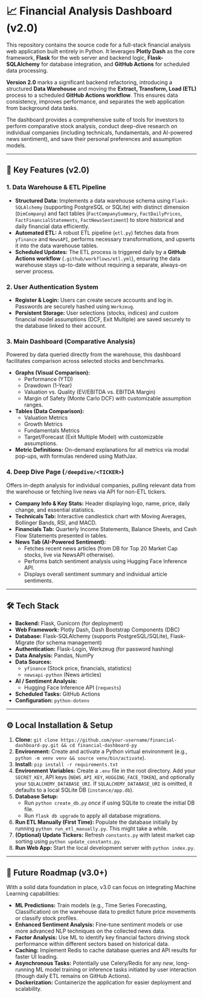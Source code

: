 # 📈 Financial Analysis Dashboard (v2.0)

This repository contains the source code for a full-stack financial analysis web application built entirely in Python. It leverages **Plotly Dash** as the core framework, **Flask** for the web server and backend logic, **Flask-SQLAlchemy** for database integration, and **GitHub Actions** for scheduled data processing.

**Version 2.0** marks a significant backend refactoring, introducing a structured **Data Warehouse** and moving the **Extract, Transform, Load (ETL)** process to a scheduled **GitHub Actions workflow**. This ensures data consistency, improves performance, and separates the web application from background data tasks.

The dashboard provides a comprehensive suite of tools for investors to perform comparative stock analysis, conduct deep-dive research on individual companies (including technicals, fundamentals, and AI-powered news sentiment), and save their personal preferences and assumption models.

---

## 🌟 Key Features (v2.0)

### 1. Data Warehouse & ETL Pipeline
* **Structured Data:** Implements a data warehouse schema using `Flask-SQLAlchemy` (supporting PostgreSQL or SQLite) with distinct dimension (`DimCompany`) and fact tables (`FactCompanySummary`, `FactDailyPrices`, `FactFinancialStatements`, `FactNewsSentiment`) to store historical and daily financial data efficiently.
* **Automated ETL:** A robust ETL pipeline (`etl.py`) fetches data from `yfinance` and `NewsAPI`, performs necessary transformations, and upserts it into the data warehouse tables.
* **Scheduled Updates:** The ETL process is triggered daily by a **GitHub Actions workflow** (`.github/workflows/etl.yml`), ensuring the data warehouse stays up-to-date without requiring a separate, always-on server process.

### 2. User Authentication System
* **Register & Login:** Users can create secure accounts and log in. Passwords are securely hashed using `Werkzeug`.
* **Persistent Storage:** User selections (stocks, indices) and custom financial model assumptions (DCF, Exit Multiple) are saved securely to the database linked to their account.

### 3. Main Dashboard (Comparative Analysis)
Powered by data queried directly from the warehouse, this dashboard facilitates comparison across selected stocks and benchmarks.

* **Graphs (Visual Comparison):**
    * Performance (YTD)
    * Drawdown (1-Year)
    * Valuation vs. Quality (EV/EBITDA vs. EBITDA Margin)
    * Margin of Safety (Monte Carlo DCF) with customizable assumption ranges.
* **Tables (Data Comparison):**
    * Valuation Metrics
    * Growth Metrics
    * Fundamentals Metrics
    * Target/Forecast (Exit Multiple Model) with customizable assumptions.
* **Metric Definitions:** On-demand explanations for all metrics via modal pop-ups, with formulas rendered using MathJax.

### 4. Deep Dive Page (`/deepdive/<TICKER>`)
Offers in-depth analysis for individual companies, pulling relevant data from the warehouse or fetching live news via API for non-ETL tickers.

* **Company Info & Key Stats:** Header displaying logo, name, price, daily change, and essential statistics.
* **Technicals Tab:** Interactive candlestick chart with Moving Averages, Bollinger Bands, RSI, and MACD.
* **Financials Tab:** Quarterly Income Statements, Balance Sheets, and Cash Flow Statements presented in tables.
* **News Tab (AI-Powered Sentiment):**
    * Fetches recent news articles (from DB for Top 20 Market Cap stocks, live via NewsAPI otherwise).
    * Performs batch sentiment analysis using Hugging Face Inference API.
    * Displays overall sentiment summary and individual article sentiments.

---

## 🛠️ Tech Stack

* **Backend:** Flask, Gunicorn (for deployment)
* **Web Framework:** Plotly Dash, Dash Bootstrap Components (DBC)
* **Database:** Flask-SQLAlchemy (supports PostgreSQL/SQLite), Flask-Migrate (for schema management)
* **Authentication:** Flask-Login, Werkzeug (for password hashing)
* **Data Analysis:** Pandas, NumPy
* **Data Sources:**
    * `yfinance` (Stock price, financials, statistics)
    * `newsapi-python` (News articles)
* **AI / Sentiment Analysis:**
    * Hugging Face Inference API (`requests`)
* **Scheduled Tasks:** GitHub Actions
* **Configuration:** `python-dotenv`

---

## ⚙️ Local Installation & Setup

1.  **Clone:** `git clone https://github.com/your-username/financial-dashboard-py.git && cd financial-dashboard-py`
2.  **Environment:** Create and activate a Python virtual environment (e.g., `python -m venv venv && source venv/bin/activate`).
3.  **Install:** `pip install -r requirements.txt`
4.  **Environment Variables:** Create a `.env` file in the root directory. Add your `SECRET_KEY`, API keys (`NEWS_API_KEY`, `HUGGING_FACE_TOKEN`), and optionally your `SQLALCHEMY_DATABASE_URI`. If `SQLALCHEMY_DATABASE_URI` is omitted, it defaults to a local SQLite DB (`instance/app.db`).
5.  **Database Setup:**
    * Run `python create_db.py` *once* if using SQLite to create the initial DB file.
    * Run `flask db upgrade` to apply all database migrations.
6.  **Run ETL Manually (First Time):** Populate the database initially by running `python run_etl_manually.py`. This might take a while.
7.  **(Optional) Update Tickers:** Refresh `constants.py` with latest market cap sorting using `python update_constants.py`.
8.  **Run Web App:** Start the local development server with `python index.py`.

---

## 🔮 Future Roadmap (v3.0+)

With a solid data foundation in place, v3.0 can focus on integrating Machine Learning capabilities:

* **ML Predictions:** Train models (e.g., Time Series Forecasting, Classification) on the warehouse data to predict future price movements or classify stock profiles.
* **Enhanced Sentiment Analysis:** Fine-tune sentiment models or use more advanced NLP techniques on the collected news data.
* **Factor Analysis:** Use ML to identify key financial factors driving stock performance within different sectors based on historical data.
* **Caching:** Implement Redis to cache database queries and API results for faster UI loading.
* **Asynchronous Tasks:** Potentially use Celery/Redis for any *new*, long-running ML model training or inference tasks initiated by user interaction (though daily ETL remains on GitHub Actions).
* **Dockerization:** Containerize the application for easier deployment and scalability.
